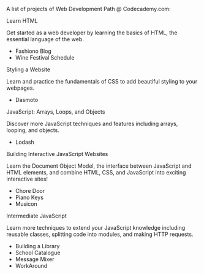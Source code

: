 A list of projects of Web Development Path @ Codecademy.com:

Learn HTML

Get started as a web developer by learning the basics of HTML, the essential language of the web.

- Fashiono Blog
- Wine Festival Schedule


Styling a Website

Learn and practice the fundamentals of CSS to add beautiful styling to your webpages.

- Dasmoto


JavaScript: Arrays, Loops, and Objects

Discover more JavaScript techniques and features including arrays, looping, and objects.

- Lodash


Building Interactive JavaScript Websites

Learn the Document Object Model, the interface between JavaScript and HTML elements, and combine HTML, CSS, and JavaScript into exciting interactive sites!

- Chore Door
- Piano Keys
- Musicon


Intermediate JavaScript

Learn more techniques to extend your JavaScript knowledge including reusable classes, splitting code into modules, and making HTTP requests.

- Building a Library
- School Catalogue
- Message Mixer
- WorkAround

